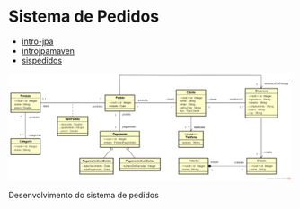 # Sistema de Pedidos

- [intro-jpa](/intro-jpa)
- [introjpamaven](/introjpamaven)
- [sispedidos](/sispedidos)





![](diagrama/diagrama.png)


Desenvolvimento do sistema de pedidos
